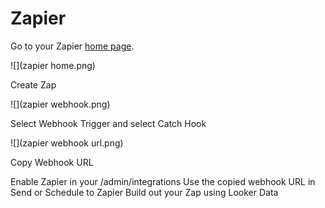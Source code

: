 # Zapier

Go to your Zapier [home page](https://zapier.com/app/explore).

![](zapier home.png)

Create Zap

![](zapier webhook.png)

Select Webhook Trigger and select Catch Hook

![](zapier webhook url.png)

Copy Webhook URL

Enable Zapier in your /admin/integrations
Use the copied webhook URL in Send or Schedule to Zapier
Build out your Zap using Looker Data
